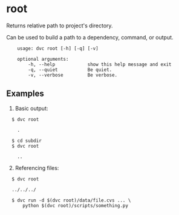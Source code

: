 # root

Returns relative path to project's directory.

Can be used to build a path to a dependency, command, or output.

```usage
    usage: dvc root [-h] [-q] [-v]

    optional arguments:
        -h, --help            show this help message and exit
        -q, --quiet           Be quiet.
        -v, --verbose         Be verbose.
```

## Examples

1. Basic output:

  ```dvc
    $ dvc root

      .

    $ cd subdir
    $ dvc root

      ..
  ```

2. Referencing files:

  ```dvc
    $ dvc root

    ../../../

    $ dvc run -d $(dvc root)/data/file.cvs ... \
        python $(dvc root)/scripts/something.py
  ```
